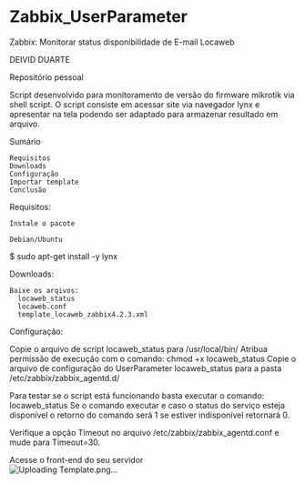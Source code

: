 # Zabbix_UserParameter


Zabbix: Monitorar status disponibilidade de E-mail Locaweb

DEIVID DUARTE

Repositório pessoal

Script desenvolvido para monitoramento de versão do firmware mikrotik via shell script.
O script consiste em acessar site via navegador lynx e apresentar na tela podendo ser adaptado para armazenar resultado em arquivo.

Sumário

    Requisitos
    Downloads
    Configuração
    Importar template
    Conclusão

Requisitos:

    Instale o pacote

    Debian/Ubuntu

$ sudo apt-get install -y lynx
    
Downloads:
  
    Baixe os arqivos:
      locaweb_status
      locaweb.conf
      template_locaweb_zabbix4.2.3.xml

Configuração:

Copie o arquivo de script locaweb_status para /usr/local/bin/
Atribua permissão de execução com o comando: chmod +x locaweb_status
Copie o arquivo de configuração do UserParameter locaweb_status para a pasta /etc/zabbix/zabbix_agentd.d/

Para testar se o script está funcionando basta executar o comando:
  locaweb_status
Se o comando executar e caso o status do serviço esteja disponível o retorno do comando será 1 se estiver indisponível retornará 0.

Verifique a opção Timeout no arquivo /etc/zabbix/zabbix_agentd.conf e mude para Timeout=30.
 
 Acesse o front-end do seu servidor       
![Uploading Template.png…]()


